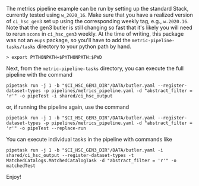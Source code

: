The metrics pipeline example can be run by setting up the standard Stack, currently tested using `w_2020_16`.
Make sure that you have a realized version of `ci_hsc_gen3` set up using the corresponding weekly tag, e.g., `w.2020.16`.
Note that the gen3 butler is still changing so fast that it's likely you will need to rerun `scons` in `ci_hsc_gen3` weekly.
At the time of writing, this package was not an `eups` package, so you'll have to add the `metric-pipeline-tasks/tasks` directory to your python path by hand.

`> export PYTHONPATH=$PYTHONPATH:$PWD`

Next, from the `metric-pipeline-tasks` directory, you can execute the full pipeline with the command

`pipetask run -j 1 -b "$CI_HSC_GEN3_DIR"/DATA/butler.yaml --register-dataset-types -p pipelines/metrics_pipeline.yaml -d "abstract_filter = 'r'" -o pipeTest -i shared/ci_hsc_output`

or, if running the pipeline again, use the command

`pipetask run -j 1 -b "$CI_HSC_GEN3_DIR"/DATA/butler.yaml --register-dataset-types -p pipelines/metrics_pipeline.yaml -d "abstract_filter = 'r'" -o pipeTest --replace-run`

You can execute individual tasks in the pipeline with commands like

`pipetask run -j 1 -b "$CI_HSC_GEN3_DIR"/DATA/butler.yaml -i shared/ci_hsc_output --register-dataset-types -t MatchedCatalogs.MatchedCatalogTask -d "abstract_filter = 'r'" -o matchedTest`

Enjoy!